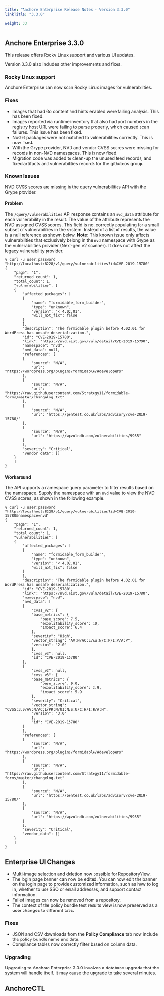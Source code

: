 ```yaml
---
title: "Anchore Enterprise Release Notes - Version 3.3.0"
linkTitle: "3.3.0"

weight: 33
---
```


## Anchore Enterprise 3.3.0

This release offers Rocky Linux support and various UI updates.

Version 3.3.0 also includes other improvements and fixes.

### Rocky Linux support

Anchore Enterprise can now scan Rocky Linux images for vulnerabilities. 

### Fixes
 
- Images that had Go content and hints enabled were failing analysis. This has been fixed.
- Images reported via runtime inventory that also had port numbers in the registry host URL were failing to parse properly, which caused scan failures. This issue has been fixed.
- NuGet packages were not matched to vulnerabilities correctly. This is now fixed.
- With the Grype provider, NVD and vendor CVSS scores were missing for records in non-NVD namespaces. This is now fixed.
- Migration code was added to clean-up the unused feed records, and fixed artifacts and vulnerabilities records for the github:os group.

### Known Issues

NVD CVSS scores are missing in the query vulnerabilities API with the Grype provider.

#### Problem 
The `/query/vulnerabilities` API response contains an `nvd_data` attribute for each vulnerability in the result. The value of the attribute represents the NVD assigned CVSS scores. This field is not correctly populating for a small subset of vulnerabilities in the system. Instead of a list of results, the value is a null reference as shown below. 
**Note:** This known issue only affects vulnerabilities that exclusively belong in the `nvd` namespace with Grype as the vulnerabilities provider (Next-gen v2 scanner). It does not affect the legacy vulnerability provider.

```
% curl -u user:password "http://localhost:8228/v1/query/vulnerabilities?id=CVE-2019-15780"
{
    "page": "1",
    "returned_count": 1,
    "total_count": 1,
    "vulnerabilities": [
    {
        "affected_packages": [
        {
            "name": "formidable_form_builder",
            "type": "unknown",
            "version": "< 4.02.01",
            "will_not_fix": false
        }
        ],
        "description": "The formidable plugin before 4.02.01 for WordPress has unsafe deserialization.",
        "id": "CVE-2019-15780",
        "link": "https://nvd.nist.gov/vuln/detail/CVE-2019-15780",
        "namespace": "nvd",
        "nvd_data": null,
        "references": [
        {
            "source": "N/A",
            "url": "https://wordpress.org/plugins/formidable/#developers"
        },
        {
            "source": "N/A",
            "url": "https://raw.githubusercontent.com/Strategy11/formidable-forms/master/changelog.txt"
        },
        {
            "source": "N/A",
            "url": "https://pentest.co.uk/labs/advisory/cve-2019-15780/"
        },
        {
            "source": "N/A",
            "url": "https://wpvulndb.com/vulnerabilities/9935"
        }
        ],
        "severity": "Critical",
        "vendor_data": []
    }
    ]
}
```

#### Workaround

The API supports a namespace query parameter to filter results based on the namespace. Supply the namespace with an `nvd` value to view the NVD CVSS scores, as shown in the following example.

```
% curl -u user:password "http://localhost:8228/v1/query/vulnerabilities?id=CVE-2019-15780&namespace=nvd"
{
    "page": "1",
    "returned_count": 1,
    "total_count": 1,
    "vulnerabilities": [
    {
        "affected_packages": [
        {
            "name": "formidable_form_builder",
            "type": "unknown",
            "version": "< 4.02.01",
            "will_not_fix": false
        }
        ],
        "description": "The formidable plugin before 4.02.01 for WordPress has unsafe deserialization.",
        "id": "CVE-2019-15780",
        "link": "https://nvd.nist.gov/vuln/detail/CVE-2019-15780",
        "namespace": "nvd",
        "nvd_data": [
        {
            "cvss_v2": {
            "base_metrics": {
                "base_score": 7.5,
                "expolitability_score": 10,
                "impact_score": 6.4
            },
            "severity": "High",
            "vector_string": "AV:N/AC:L/Au:N/C:P/I:P/A:P",
            "version": "2.0"
            },
            "cvss_v3": null,
            "id": "CVE-2019-15780"
        },
        {
            "cvss_v2": null,
            "cvss_v3": {
            "base_metrics": {
                "base_score": 9.8,
                "expolitability_score": 3.9,
                "impact_score": 5.9
            },
            "severity": "Critical",
            "vector_string": "CVSS:3.0/AV:N/AC:L/PR:N/UI:N/S:U/C:H/I:H/A:H",
            "version": "3.0"
            },
            "id": "CVE-2019-15780"
        }
        ],
        "references": [
        {
            "source": "N/A",
            "url": "https://wordpress.org/plugins/formidable/#developers"
        },
        {
            "source": "N/A",
            "url": "https://raw.githubusercontent.com/Strategy11/formidable-forms/master/changelog.txt"
        },
        {
            "source": "N/A",
            "url": "https://pentest.co.uk/labs/advisory/cve-2019-15780/"
        },
        {
            "source": "N/A",
            "url": "https://wpvulndb.com/vulnerabilities/9935"
        }
        ],
        "severity": "Critical",
        "vendor_data": []
    }
    ]
}
```


## Enterprise UI Changes

- Multi-image selection and deletion now possible for RepositoryView.
- The login page banner can now be edited. You can now edit the banner on the login page to provide customized information, such as how to log in, whether to use SSO or email addresses, and support contact information.
- Failed images can now be removed from a repository. 
- The context of the policy bundle test results view is now preserved as a user changes to different tabs. 

### Fixes

- JSON and CSV downloads from the **Policy Compliance** tab now include the policy bundle name and data.
- Compliance tables now correctly filter based on column data.

### Upgrading
Upgrading to Anchore Enterprise 3.3.0 involves a database upgrade that the system will handle itself. It may cause the upgrade to take several minutes.

## AnchoreCTL

